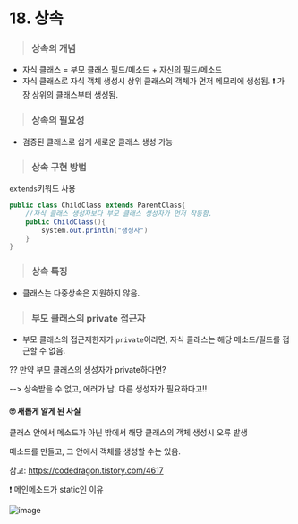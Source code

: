 # 18. 상속

> ### 상속의 개념

- 자식 클래스 = 부모 클래스 필드/메소드 + 자신의 필드/메소드
- 자식 클래스로 자식 객체 생성시 상위 클래스의 객체가 먼저 메모리에 생성됨. ❗ 가장 상위의 클래스부터 생성됨.



> ### 상속의 필요성

- 검증된 클래스로 쉽게 새로운 클래스 생성 가능



> ### 상속 구현 방법

`extends`키워드 사용

```java
public class ChildClass extends ParentClass{
    //자식 클래스 생성자보다 부모 클래스 생성자가 먼저 작동함.
    public ChildClass(){
        system.out.println("생성자")
    }
}
```



> ### 상속 특징

- 클래스는 다중상속은 지원하지 않음.



> ### 부모 클래스의 private 접근자

- 부모 클래스의 접근제한자가 `private`이라면, 자식 클래스는 해당 메소드/필드를 접근할 수 없음.

?? 만약 부모 클래스의 생성자가 private하다면?

--> 상속받을 수 없고, 에러가 남. 다른 생성자가 필요하다고!!



#### 🙄 새롭게 알게 된 사실

 클래스 안에서 메소드가 아닌 밖에서 해당 클래스의 객체 생성시 오류 발생

메소드를 만들고, 그 안에서 객체를 생성할 수는 있음.

참고: https://codedragon.tistory.com/4617



❗ 메인메소드가 static인 이유



![image](https://user-images.githubusercontent.com/68037174/105454808-d82be480-5cc5-11eb-90f3-0294275cc1fe.png)